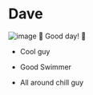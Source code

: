 # Dave
![image](https://github.com/EKC-Ashford-College/1-intro-git-xXDaveTheRocketLeagueGodXx/assets/159431407/ada9bc63-0682-4f10-82ef-592e2167c71e)
🧐 Good day! 🧐
- Cool guy
* Good Swimmer
+ All around chill guy
